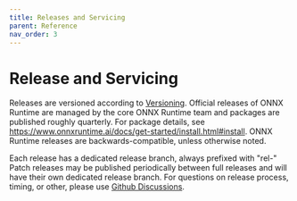 ```yaml
---
title: Releases and Servicing
parent: Reference
nav_order: 3
---
```

# Release and Servicing
Releases are versioned according to [Versioning](https://github.com/microsoft/onnxruntime/blob/faxu-doc-updates/docs/Versioning.md). Official releases of ONNX Runtime are managed by the core ONNX Runtime team and packages are published roughly quarterly. For package details, see https://www.onnxruntime.ai/docs/get-started/install.html#install. ONNX Runtime releases are backwards-compatible, unless otherwise noted.

Each release has a dedicated release branch, always prefixed with "rel-" Patch releases may be published periodically between full releases and will have their own dedicated release branch. For questions on release process, timing, or other, please use [Github Discussions](https://github.com/microsoft/onnxruntime/discussions).